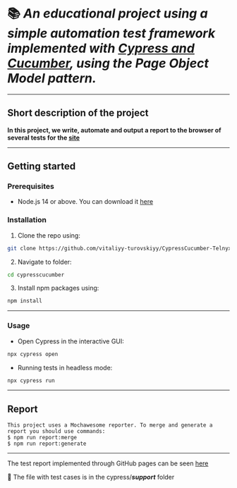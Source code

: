 # :books: ***An educational project using a simple automation test framework implemented with [Cypress and Cucumber](https://www.browserstack.com/guide/how-to-run-cypress-cucumber-test#:~:text=Cypress%20is%20a%20modern%20front,Behaviour%20Driven%20Development%20(BDD).), using the Page Object Model pattern.***
____
## Short description of the project
**In this project, we write, automate and output a report to the browser of several tests for the [site](https://telnyx.com/)**
____
## Getting started
### Prerequisites
- Node.js 14 or above. You can download it [here](https://nodejs.org/en/download/)
 
    

### Installation  
1. Clone the repo using:  
```sh
git clone https://github.com/vitaliyy-turovskiyy/CypressCucumber-Telnyx.git
```
2. Navigate to folder:
```sh
cd cypresscucumber
```
3. Install npm packages using:
```sh
npm install
```
____
### Usage  
- Open Cypress in the interactive GUI:  
```sh
npx cypress open
```

- Running tests in headless mode:  
```sh
npx cypress run
```
____
## Report

    This project uses a Mochawesome reporter. To merge and generate a report you should use commands:
    $ npm run report:merge
    $ npm run report:generate
____

The test report implemented through GitHub pages can be seen [here](https://vitaliyy-turovskiyy.github.io/CypressCucumber-Telnyx/)

:file_folder: The file with test cases is in the cypress/***support*** folder

